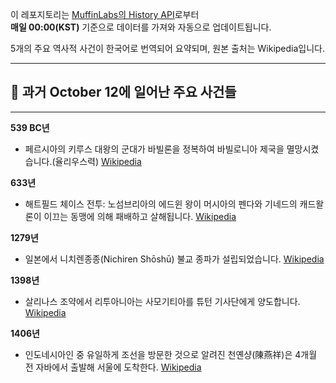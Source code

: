 

이 레포지토리는 [MuffinLabs의 History API](https://history.muffinlabs.com/date)로부터  
**매일 00:00(KST)** 기준으로 데이터를 가져와 자동으로 업데이트됩니다.

5개의 주요 역사적 사건이 한국어로 번역되어 요약되며, 원본 출처는 Wikipedia입니다.

---

## 📅 과거 **October 12**에 일어난 주요 사건들

---
**539 BC년**
- 페르시아의 키루스 대왕의 군대가 바빌론을 정복하여 바빌로니아 제국을 멸망시켰습니다.(율리우스력)  [Wikipedia](https://wikipedia.org/wiki/Cyrus_the_Great)

**633년**
- 해트필드 체이스 전투: 노섬브리아의 에드윈 왕이 머시아의 펜다와 기네드의 캐드왈론이 이끄는 동맹에 의해 패배하고 살해됩니다.  [Wikipedia](https://wikipedia.org/wiki/Battle_of_Hatfield_Chase)

**1279년**
- 일본에서 니치렌종종(Nichiren Shōshū) 불교 종파가 설립되었습니다.  [Wikipedia](https://wikipedia.org/wiki/Nichiren_Sh%C5%8Dsh%C5%AB)

**1398년**
- 살리나스 조약에서 리투아니아는 사모기티아를 튜턴 기사단에게 양도합니다.  [Wikipedia](https://wikipedia.org/wiki/Treaty_of_Salynas)

**1406년**
- 인도네시아인 중 유일하게 조선을 방문한 것으로 알려진 천옌샹(陳燕祥)은 4개월 전 자바에서 출발해 서울에 도착한다.  [Wikipedia](https://wikipedia.org/wiki/Chen_Yanxiang)
